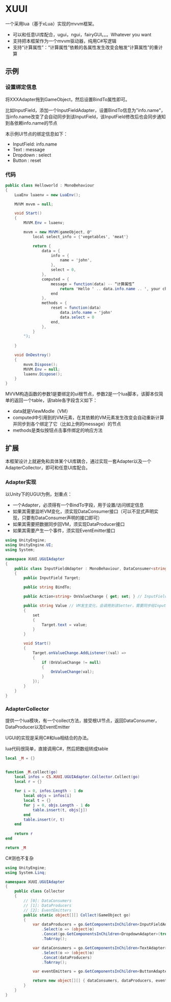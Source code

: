 # XUUI

一个采用lua（基于xLua）实现的mvvm框架。

* 可以和任意UI库配合，ugui，ngui，fairyGUI。。。Whatever you want
* 支持把本框架作为一个mvvm驱动器，纯用C#写逻辑
* 支持“计算属性”：“计算属性”依赖的各属性发生改变会触发“计算属性”的重计算

## 示例

### 设置绑定信息

将XXXAdapter拖到GameObject，然后设置BindTo属性即可。

比如InputField，添加一个InputFieldAdapter，设置BindTo信息为"info.name"，当info.name改变了会自动同步到该InputField，该InputField修改后也会同步通知到各依赖info.name的节点

本示例UI节点的绑定信息如下：

* InputField: info.name
* Text      : message
* Dropdown  : select
* Button    : reset

### 代码

~~~csharp
public class Helloworld : MonoBehaviour
{
    LuaEnv luaenv = new LuaEnv();

    MVVM mvvm = null;

    void Start()
    {
        MVVM.Env = luaenv;

        mvvm = new MVVM(gameObject, @"
            local select_info = {'vegetables', 'meat'}

            return {
                data = {
                    info = {
                        name = 'john',
                    },
                    select = 0,
                },
                computed = {
                    message = function(data) -- “计算属性”
                        return 'Hello ' .. data.info.name .. ', your choice is ' .. tostring(select_info[data.select + 1])
                    end
                },
                methods = {
                    reset = function(data)
                        data.info.name = 'john'
                        data.select = 0
                    end,
                },
            }
        ");
        
    }

    void OnDestroy()
    {
        mvvm.Dispose();
        MVVM.Env = null;
        luaenv.Dispose();
    }
}
~~~

MVVM构造函数的参数1是要绑定的ui根节点，参数2是一个lua脚本，该脚本仅简单的返回一个table，该table各字段含义如下：

* data就是ViewModle（VM）
* computed中引用到的VM元素，在其依赖的VM元素发生改变会自动重新计算并同步到各个绑定了它（比如上例的message）的节点
* methods是类似按钮点击事件绑定的响应方法


## 扩展

本框架设计上就避免和具体某个UI库耦合，通过实现一套Adapter以及一个AdapterCollector，即可和任意UI库配合。

### Adapter实现

以Unity下的UGUI为例，划重点：

* 一个Adapter，必须得有一个BindTo字段，用于设置/访问绑定信息
* 如果其需要监听VM变化，须实现DataConsumer接口（可以不显式声明实现，只要有DataConsumer声明的接口即可）
* 如果其需要把数据同步回VM，须实现DataProducer接口
* 如果其需要产生一个事件，须实现EventEmitter接口

~~~csharp
using UnityEngine;
using UnityEngine.UI;
using System;

namespace XUUI.UGUIAdapter
{
    public class InputFieldAdapter : MonoBehaviour, DataConsumer<string>, DataProducer<string>
    {
        public InputField Target;

        public string BindTo;

        public Action<string> OnValueChange { get; set; } // InputField发生变化需要调用OnValueChange

        public string Value // VM发生变化，会调用到该Setter，需要同步给InputField
        {
            set
            {
                Target.text = value;
            }
        }

        void Start()
        {
            Target.onValueChange.AddListener((val) =>
            {
                if (OnValueChange != null)
                {
                    OnValueChange(val);
                }
            });
        }
    }
}
~~~

### AdapterCollector

提供一个lua模块，有一个collect方法，接受根UI节点，返回DataConsumer，DataProducer以及EventEmitter

UGUI的实现是采用C#和lua相结合的办法。

lua代码很简单，直接调用C#，然后把数组转成table

~~~lua
local _M = {}


function _M.collect(go)
    local infos = CS.XUUI.UGUIAdapter.Collector.Collect(go)
    local r = {}
    
    for i = 0, infos.Length - 1 do
        local objs = infos[i]
        local t = {}
        for j = 0, objs.Length - 1 do
            table.insert(t, objs[j])
        end
        table.insert(r, t)
    end
    
    return r
end

return _M
~~~

C#测也不复杂

~~~csharp
using UnityEngine;
using System.Linq;

namespace XUUI.UGUIAdapter
{
    public class Collector
    {
        // [0]: DataConsumers
        // [1]: DataProducers
        // [2]: EventEmitters
        public static object[][] Collect(GameObject go)
        {
            var dataProducers = go.GetComponentsInChildren<InputFieldAdapter>(true)
                .Select(o => (object)o)
                .Concat(go.GetComponentsInChildren<DropdownAdapter>(true))
                .ToArray();

            var dataConsumers = go.GetComponentsInChildren<TextAdapter>(true)
                .Select(o => (object)o)
                .Concat(dataProducers)
                .ToArray();

            var eventEmitters = go.GetComponentsInChildren<ButtonAdapter>(true).Select(o => (object)o).ToArray();

            return new object[][] { dataConsumers, dataProducers, eventEmitters };
        }
    }
}
~~~

